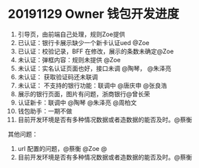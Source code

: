 # 20191129 Owner 钱包开发进度

1. 引导页，由前端自己处理，规则Zoe提供
2. 已认证：银行卡展示缺少一个新卡认证ued @Zoe
3. 已认证：校验记录，BFF 在修改，展示的条数未确定@Zoe
4. 未认证：弹框内容：规则未提供 @Zoe
5. 未认证：实名认证页面也好，接口未调 @陶琴， @朱泽亮
6. 未认证： 获取验证码还未联调
7. 未认证： 不支持的银行功能：联调中 @唐庆申 @张良浩
8. 展示的银行页面，图片有问题，浙商银行@曾长荣
9. 认证新卡：联调中 @陶琴 @朱泽亮 @周柏文
10. 钱包助手：一期不做
11. 目前开发环境是否有多种情况数据或者造数据的能否及时。@蔡衡

其他问题：
1. url 配置的问题，@蔡衡 @Zoe @
2. 目前开发环境是否有多种情况数据或者造数据的能否及时。@蔡衡


